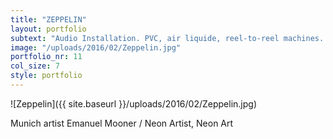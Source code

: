```yaml
---
title: "ZEPPELIN"
layout: portfolio
subtext: "Audio Installation. PVC, air liquide, reel-to-reel machines. as part of Utopia Triathlon, munich, 2014"
image: "/uploads/2016/02/Zeppelin.jpg"
portfolio_nr: 11
col_size: 7
style: portfolio
---
```


![Zeppelin]({{ site.baseurl }}/uploads/2016/02/Zeppelin.jpg)

Munich artist Emanuel Mooner / Neon Artist, Neon Art